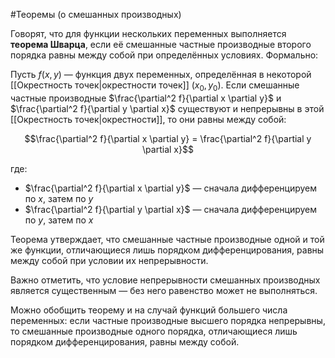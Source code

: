 #Теоремы 
(о смешанных производных)

Говорят, что для функции нескольких переменных выполняется **теорема Шварца**, если её смешанные частные производные второго порядка равны между собой при определённых условиях. Формально:

Пусть $f(x,y)$ — функция двух переменных, определённая в некоторой [[Окрестность точек|окрестности точек]] $(x_0, y_0)$. Если смешанные частные производные $\frac{\partial^2 f}{\partial x \partial y}$ и $\frac{\partial^2 f}{\partial y \partial x}$ существуют и непрерывны в этой [[Окрестность точек|окрестности]], то они равны между собой:

$$\frac{\partial^2 f}{\partial x \partial y} = \frac{\partial^2 f}{\partial y \partial x}$$

где:

* $\frac{\partial^2 f}{\partial x \partial y}$ — сначала дифференцируем по $x$, затем по $y$
* $\frac{\partial^2 f}{\partial y \partial x}$ — сначала дифференцируем по $y$, затем по $x$

Теорема утверждает, что смешанные частные производные одной и той же функции, отличающиеся лишь порядком дифференцирования, равны между собой при условии их непрерывности. 

Важно отметить, что условие непрерывности смешанных производных является существенным — без него равенство может не выполняться. 

Можно обобщить теорему и на случай функций большего числа переменных: если частные производные высшего порядка непрерывны, то смешанные производные одного порядка, отличающиеся лишь порядком дифференцирования, равны между собой. 